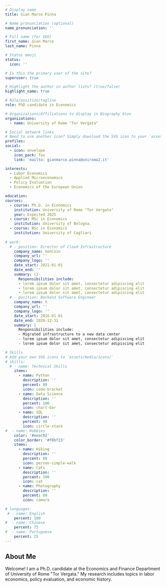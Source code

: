 ```yaml
---
# Display name
title: Gian Marco Pinna

# Name pronunciation (optional)
name_pronunciation: ''

# Full name (for SEO)
first_name: Gian Marco
last_name: Pinna

# Status emoji
status:
  icon: ''

# Is this the primary user of the site?
superuser: true

# Highlight the author in author lists? (true/false)
highlight_name: true

# Role/position/tagline
role: PhD candidate in Economics

# Organizations/Affiliations to display in Biography blox
organizations:
  - name: University of Rome "Tor Vergata"

# Social network links
# Need to use another icon? Simply download the SVG icon to your `assets/media/icons/` folder.
profiles:
social:
  - icon: envelope
    icon_pack: fas
    link: 'mailto: gianmarco.pinna@uniroma2.it'

interests:
  - Labor Economics
  - Applied Microeconomics
  - Policy Evaluation
  - Economics of the European Union

education:
courses:
  - course: Ph.D. in Economics
    institution: University of Rome "Tor Vergata"
    year: Expected 2025
  - course: MSc in Economics
    institution: University of Bologna.    
  - course: BSc in Economics
    institution: University of Cagliari
    
# work:
  # - position: Director of Cloud Infrastructure
    company_name: GenCoin
    company_url: ''
    company_logo: ''
    date_start: 2021-01-01
    date_end: ''
    summary: |2-
      Responsibilities include:
      - lorem ipsum dolor sit amet, consectetur adipiscing elit
      - lorem ipsum dolor sit amet, consectetur adipiscing elit
      - lorem ipsum dolor sit amet, consectetur adipiscing elit
  # - position: Backend Software Engineer
    company_name: X
    company_url: ''
    company_logo: ''
    date_start: 2016-01-01
    date_end: 2020-12-31
    summary: |
      Responsibilities include:
      - Migrated infrastructure to a new data center
      - lorem ipsum dolor sit amet, consectetur adipiscing elit
      - lorem ipsum dolor sit amet, consectetur adipiscing elit

# Skills
# Add your own SVG icons to `assets/media/icons/`
# skills:
  # - name: Technical Skills
    items:
      - name: Python
        description: ''
        percent: 80
        icon: code-bracket
      - name: Data Science
        description: ''
        percent: 100
        icon: chart-bar
      - name: SQL
        description: ''
        percent: 40
        icon: circle-stack
#  - name: Hobbies
    color: '#eeac02'
    color_border: '#f0bf23'
    items:
      - name: Hiking
        description: ''
        percent: 60
        icon: person-simple-walk
      - name: Cats
        description: ''
        percent: 100
        icon: cat
      - name: Photography
        description: ''
        percent: 80
        icon: camera

# languages:
 # - name: English
    percent: 100
#  - name: Chinese
    percent: 75
#  - name: Portuguese
    percent: 25
---
```


## About Me

Welcome!
I am a Ph.D. candidate at the Economics and Finance Department of University of Rome "Tor Vergata." My research includes topics in labor economics, policy evaluation, and economic history.
